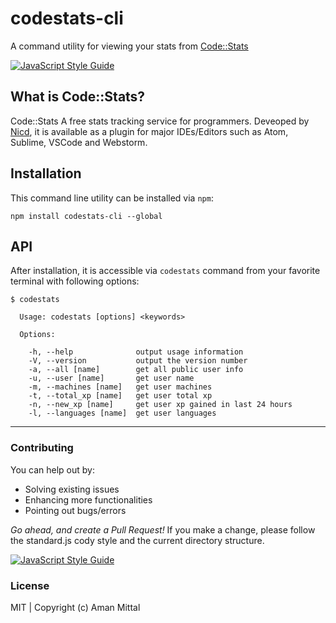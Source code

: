 # codestats-cli
A command utility for viewing your stats from [Code::Stats](https://codestats.net/)

[![JavaScript Style Guide](https://img.shields.io/badge/code_style-standard-brightgreen.svg)](https://standardjs.com)


## What is Code::Stats?
Code::Stats A free stats tracking service for programmers. Deveoped by [Nicd](https://github.com/Nicd), it is available as a plugin for major IDEs/Editors such as Atom, Sublime, VSCode and Webstorm.

## Installation
This command line utility can be installed via `npm`:

```shell
npm install codestats-cli --global
```

## API
After installation, it is accessible via `codestats` command from your favorite terminal with following options:

```shell
$ codestats

  Usage: codestats [options] <keywords>

  Options:

    -h, --help              output usage information
    -V, --version           output the version number
    -a, --all [name]        get all public user info
    -u, --user [name]       get user name
    -m, --machines [name]   get user machines
    -t, --total_xp [name]   get user total xp
    -n, --new_xp [name]     get user xp gained in last 24 hours
    -l, --languages [name]  get user languages
```

---

### Contributing
You can help out by:

* Solving existing issues
* Enhancing more functionalities
* Pointing out bugs/errors

_Go ahead, and create a Pull Request!_ If you make a change, please follow the standard.js cody style and the current directory structure.

[![JavaScript Style Guide](https://cdn.rawgit.com/feross/standard/master/badge.svg)](https://github.com/feross/standard)

### License
MIT | Copyright (c) Aman Mittal
